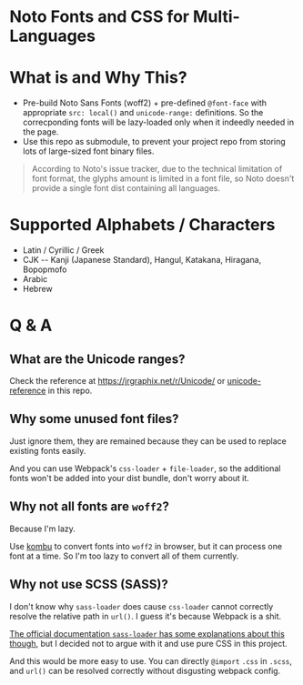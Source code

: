 # Noto Fonts and CSS for Multi-Languages

# What is and Why This?
- Pre-build Noto Sans Fonts (woff2) + pre-defined `@font-face` with appropriate `src: local()` and `unicode-range:` definitions. So the correcponding fonts will be lazy-loaded only when it indeedly needed in the page.
- Use this repo as submodule, to prevent your project repo from storing lots of large-sized font binary files.
> According to Noto's issue tracker, due to the technical limitation of font format, the glyphs amount is limited in a font file, so Noto doesn't provide a single font dist containing all languages.

# Supported Alphabets / Characters
- Latin / Cyrillic / Greek
- CJK -- Kanji (Japanese Standard), Hangul, Katakana, Hiragana, Bopopmofo
- Arabic
- Hebrew

# Q & A
## What are the Unicode ranges?
Check the reference at https://jrgraphix.net/r/Unicode/ or [unicode-reference](/unicode-reference) in this repo.

## Why some unused font files?
Just ignore them, they are remained because they can be used to replace existing fonts easily.

And you can use Webpack's `css-loader` + `file-loader`, so the additional fonts won't be added into your dist bundle, don't worry about it.

## Why not all fonts are `woff2`?
Because I'm lazy.

Use [kombu](https://kombu.kanejaku.org/) to convert fonts into `woff2` in browser, but it can process one font at a time. So I'm too lazy to convert all of them currently.

## Why not use SCSS (SASS)?
I don't know why `sass-loader` does cause `css-loader` cannot correctly resolve the relative path in `url()`. I guess it's because Webpack is a shit.

[The official documentation `sass-loader` has some explanations about this though](https://v4.webpack.js.org/loaders/sass-loader/#problems-with-url), but I decided not to argue with it and use pure CSS in this project.

And this would be more easy to use. You can directly `@import` `.css` in `.scss`, and `url()` can be resolved correctly without disgusting webpack config.
